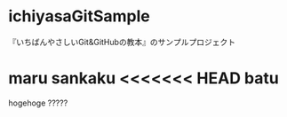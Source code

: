 # ichiyasaGitSample
『いちばんやさしいGit&GitHubの教本』のサンプルプロジェクト

maru
sankaku
<<<<<<< HEAD
batu
=======
hogehoge
?????
